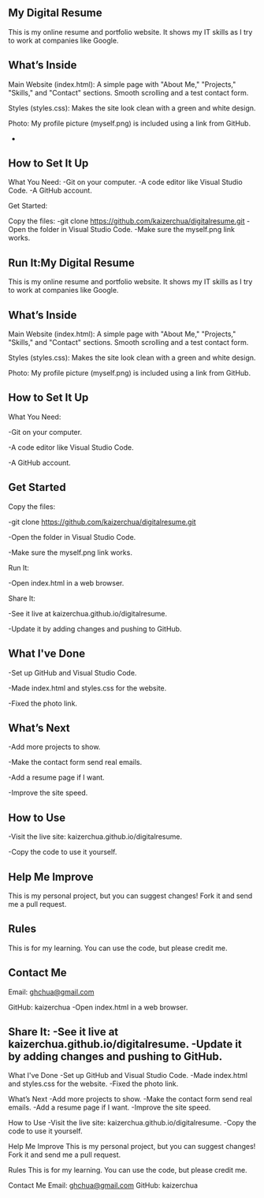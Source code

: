 My Digital Resume
-
This is my online resume and portfolio website. It shows my IT skills as I try to work at companies like Google.


What’s Inside
-
Main Website (index.html):
A simple page with "About Me," "Projects," "Skills," and "Contact" sections.
Smooth scrolling and a test contact form.

Styles (styles.css):
Makes the site look clean with a green and white design.

Photo:
My profile picture (myself.png) is included using a link from GitHub.

-


How to Set It Up
-------------------------------------------------------------------------------
What You Need:
-Git on your computer.
-A code editor like Visual Studio Code.
-A GitHub account.

Get Started:

Copy the files:
-git clone https://github.com/kaizerchua/digitalresume.git
-Open the folder in Visual Studio Code.
-Make sure the myself.png link works.

Run It:My Digital Resume
-
This is my online resume and portfolio website. It shows my IT skills as I try to work at companies like Google.


What’s Inside
-

Main Website (index.html):
A simple page with "About Me," "Projects," "Skills," and "Contact" sections.
Smooth scrolling and a test contact form.

Styles (styles.css):
Makes the site look clean with a green and white design.

Photo:
My profile picture (myself.png) is included using a link from GitHub.


How to Set It Up
-
What You Need:

-Git on your computer.

-A code editor like Visual Studio Code.

-A GitHub account.


Get Started
-
Copy the files:

-git clone https://github.com/kaizerchua/digitalresume.git

-Open the folder in Visual Studio Code.

-Make sure the myself.png link works.

Run It:

-Open index.html in a web browser.

Share It:

-See it live at kaizerchua.github.io/digitalresume.

-Update it by adding changes and pushing to GitHub.


What I've Done
-

-Set up GitHub and Visual Studio Code.

-Made index.html and styles.css for the website.

-Fixed the photo link.

What’s Next
-

-Add more projects to show.

-Make the contact form send real emails.

-Add a resume page if I want.

-Improve the site speed.

How to Use
-

-Visit the live site: kaizerchua.github.io/digitalresume.

-Copy the code to use it yourself.

Help Me Improve
-
This is my personal project, but you can suggest changes! Fork it and send me a pull request.

Rules
-
This is for my learning. You can use the code, but please credit me.

Contact Me
-
Email: ghchua@gmail.com

GitHub: kaizerchua
-Open index.html in a web browser.

Share It:
-See it live at kaizerchua.github.io/digitalresume.
-Update it by adding changes and pushing to GitHub.
-------------------------------------------------------------------------------


What I've Done
-Set up GitHub and Visual Studio Code.
-Made index.html and styles.css for the website.
-Fixed the photo link.

What’s Next
-Add more projects to show.
-Make the contact form send real emails.
-Add a resume page if I want.
-Improve the site speed.

How to Use
-Visit the live site: kaizerchua.github.io/digitalresume.
-Copy the code to use it yourself.

Help Me Improve
This is my personal project, but you can suggest changes! Fork it and send me a pull request.

Rules
This is for my learning. You can use the code, but please credit me.

Contact Me
Email: ghchua@gmail.com
GitHub: kaizerchua